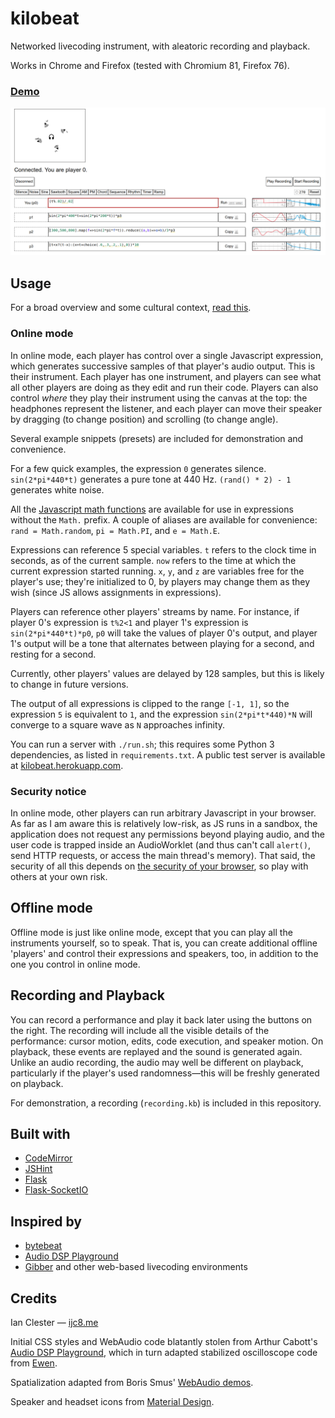 # kilobeat

Networked livecoding instrument, with aleatoric recording and playback.

Works in Chrome and Firefox (tested with Chromium 81, Firefox 76).

### [Demo](https://ijc8.me/kilobeat)

![kilobeat](screenshot.png)

## Usage

For a broad overview and some cultural context, [read this](https://ijc8.me/2020/05/22/kilobeat/).

### Online mode
In online mode, each player has control over a single Javascript expression, which generates successive samples of that player's audio output. This is their instrument. Each player has one instrument, and players can see what all other players are doing as they edit and run their code. Players can also control _where_ they play their instrument using the canvas at the top: the headphones represent the listener, and each player can move their speaker by dragging (to change position) and scrolling (to change angle).

Several example snippets (presets) are included for demonstration and convenience.

For a few quick examples, the expression `0` generates silence. `sin(2*pi*440*t)` generates a pure tone at 440 Hz. `(rand() * 2) - 1` generates white noise.

All the [Javascript math functions](https://developer.mozilla.org/en-US/docs/Web/JavaScript/Reference/Global_Objects/Math) are available for use in expressions without the `Math.` prefix. A couple of aliases are available for convenience: `rand = Math.random`, `pi = Math.PI`, and `e = Math.E`.

Expressions can reference 5 special variables.
`t` refers to the clock time in seconds, as of the current sample.
`now` refers to the time at which the current expression started running.
`x`, `y`, and `z` are variables free for the player's use; they're initialized to 0, by players may change them as they wish (since JS allows assignments in expressions).

Players can reference other players' streams by name. For instance, if player 0's expression is `t%2<1` and player 1's expression is `sin(2*pi*440*t)*p0`, `p0` will take the values of player 0's output, and player 1's output will be a tone that alternates between playing for a second, and resting for a second.

Currently, other players' values are delayed by 128 samples, but this is likely to change in future versions.

The output of all expressions is clipped to the range `[-1, 1]`, so the expression `5` is equivalent to `1`, and the expression `sin(2*pi*t*440)*N` will converge to a square wave as `N` approaches infinity.

You can run a server with `./run.sh`; this requires some Python 3 dependencies, as listed in `requirements.txt`. A public test server is available at [kilobeat.herokuapp.com](https://kilobeat.herokuapp.com/).

### Security notice
In online mode, other players can run arbitrary Javascript in your browser. As far as I am aware this is relatively low-risk, as JS runs in a sandbox, the application does not request any permissions beyond playing audio, and the user code is trapped inside an AudioWorklet (and thus can't call `alert()`, send HTTP requests, or access the main thread's memory). That said, the security of all this depends on [the security of your browser](https://security.stackexchange.com/q/198780), so play with others at your own risk.

## Offline mode
Offline mode is just like online mode, except that you can play all the instruments yourself, so to speak. That is, you can create additional offline 'players' and control their expressions and speakers, too, in addition to the one you control in online mode.

## Recording and Playback
You can record a performance and play it back later using the buttons on the right. The recording will include all the visible details of the performance: cursor motion, edits, code execution, and speaker motion. On playback, these events are replayed and the sound is generated again. Unlike an audio recording, the audio may well be different on playback, particularly if the player's used randomness—this will be freshly generated on playback.

For demonstration, a recording (`recording.kb`) is included in this repository.

## Built with

- [CodeMirror](codemirror.net)
- [JSHint](http://jshint.com/)
- [Flask](https://flask.palletsprojects.com/)
- [Flask-SocketIO](https://flask-socketio.readthedocs.io/)

## Inspired by

- [bytebeat](http://canonical.org/~kragen/bytebeat/)
- [Audio DSP Playground](https://github.com/acarabott/audio-dsp-playground)
- [Gibber](https://gibber.cc/) and other web-based livecoding environments

## Credits

Ian Clester — [ijc8.me](https://ijc8.me)

Initial CSS styles and WebAudio code blatantly stolen from Arthur Cabott's [Audio DSP Playground](https://github.com/acarabott/audio-dsp-playground), which in turn adapted stabilized oscilloscope code from <a href="https://codepen.io/ContemporaryInsanity/pen/Mwvqpb">Ewen</a>.

Spatialization adapted from Boris Smus' [WebAudio demos](https://github.com/borismus/webaudioapi.com).

Speaker and headset icons from [Material Design](https://material.io/).
